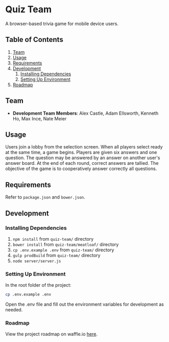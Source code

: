 # Quiz Team

A browser-based trivia game for mobile device users. 

## Table of Contents

1. [Team](#team)
2. [Usage](#Usage)
3. [Requirements](#requirements)
4. [Development](#development)
    1. [Installing Dependencies](#installing-dependencies)
    2. [Setting Up Environment](#setting-up-environment)
5. [Roadmap](#roadmap)

## Team

  - __Development Team Members__: Alex Castle, Adam Ellsworth, Kenneth Ho, Max Ince, Nate Meier

## Usage

Users join a lobby from the selection screen.
When all players select ready at the same time, a game begins.
Players are given six answers and one question.
The question may be answered by an answer on another user's answer board.
At the end of each round, correct answers are tallied.
The objective of the game is to cooperatively answer correctly all questions.

## Requirements

Refer to `package.json` and `bower.json`.

## Development

### Installing Dependencies

1. `npm install` from `quiz-team/` directory
2. `bower install` from `quiz-team/meatloaf/` directory
3. `cp .env.example .env` from `quiz-team/` directory
4. `gulp prodBuild` from `quiz-team/` directory
5. `node server/server.js`

### Setting Up Environment  
In the root folder of the project:

```sh
cp .env.example .env
```

Open the .env file and fill out the environment variables for development as needed.


### Roadmap

View the project roadmap on waffle.io [here](https://waffle.io/unexpected-meatloaf/mvp1).